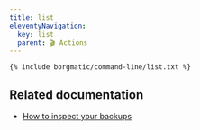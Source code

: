 ```yaml
---
title: list
eleventyNavigation:
  key: list
  parent: 🎬 Actions
---
```


```
{% include borgmatic/command-line/list.txt %}
```


## Related documentation

 * [How to inspect your backups](https://torsion.org/borgmatic/how-to/inspect-your-backups/)
